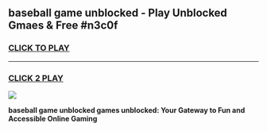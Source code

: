 
## baseball game unblocked - Play Unblocked Gmaes & Free #n3c0f
<h3>
<a href="https://news.freeplayer.one?title=baseball_game_unblocked&ref=03M">CLICK TO PLAY</a></h3>
<hr>

<h3>
<a href="https://news.freeplayer.one?title=baseball_game_unblocked&ref=03M">CLICK 2 PLAY</a>
  
</h3>

<a href="https://news.freeplayer.one?title=baseball_game_unblocked&ref=03M"><img src="https://clearcache.store/games.png"></a>


**baseball game unblocked games unblocked: Your Gateway to Fun and Accessible Online Gaming**

